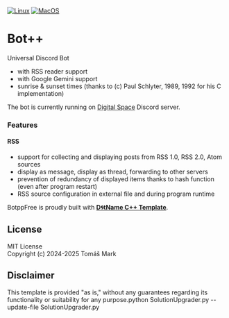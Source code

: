 [![Linux](https://github.com/tomasmark79/BotppFree/actions/workflows/linux.yml/badge.svg)](https://github.com/tomasmark79/BotppFree/actions/workflows/linux.yml)
[![MacOS](https://github.com/tomasmark79/BotppFree/actions/workflows/macos.yml/badge.svg)](https://github.com/tomasmark79/BotppFree/actions/workflows/macos.yml)
<!-- [![Windows](https://github.com/tomasmark79/BotppFree/actions/workflows/windows.yml/badge.svg)](https://github.com/tomasmark79/BotppFree/actions/workflows/windows.yml)   -->

# Bot++

Universal Discord Bot
 - with RSS reader support
 - with Google Gemini support
 - sunrise & sunset times (thanks to (c) Paul Schlyter, 1989, 1992 for his C implementation)

The bot is currently running on [Digital Space](https://discord.gg/68nXnqmuys) Discord server.

### Features

#### RSS
- support for collecting and displaying posts from RSS 1.0, RSS 2.0, Atom sources
- display as message, display as thread, forwarding to other servers
- prevention of redundancy of displayed items thanks to hash function (even after program restart)
- RSS source configuration in external file and during program runtime
 
BotppFree is proudly built with **[D🌀tName C++ Template](https://github.com/tomasmark79/DotNameCppFree)**.

## License

MIT License  
Copyright (c) 2024-2025 Tomáš Mark

## Disclaimer

This template is provided "as is," without any guarantees regarding its functionality or suitability for any purpose.python SolutionUpgrader.py --update-file SolutionUpgrader.py